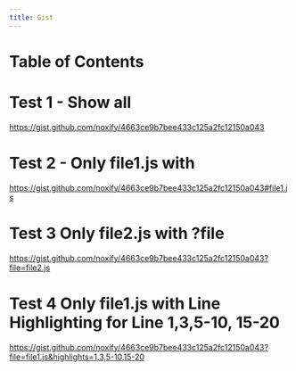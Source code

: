 ```yaml
---
title: Gist
---
```


# Table of Contents

# Test 1 - Show all

https://gist.github.com/noxify/4663ce9b7bee433c125a2fc12150a043

# Test 2 - Only file1.js with #

https://gist.github.com/noxify/4663ce9b7bee433c125a2fc12150a043#file1.js

# Test 3 Only file2.js with ?file

https://gist.github.com/noxify/4663ce9b7bee433c125a2fc12150a043?file=file2.js


# Test 4 Only file1.js with Line Highlighting for Line 1,3,5-10, 15-20

https://gist.github.com/noxify/4663ce9b7bee433c125a2fc12150a043?file=file1.js&highlights=1,3,5-10,15-20
